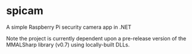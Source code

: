 # spicam
A simple Raspberry Pi security camera app in .NET

Note the project is currently dependent upon a pre-release version of the MMALSharp library (v0.7) using locally-built DLLs.